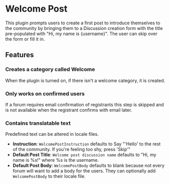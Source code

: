 # Welcome Post
This plugin prompts users to create a first post to introduce themselves to the community by bringing them to a Discussion creation form with the title pre-populated with "Hi, my name is {username}". The user can skip over the form or fill it in.

## Features

### Creates a category called Welcome

When the plugin is turned on, if there isn't a welcome category, it is created.

### Only works on confirmed users

If a forum requires email confirmation of registrants this step is skipped and is not available when the registrant confirms with email later.

### Contains translatable text

Predefined text can be altered in locale files.
 
* **Instruction**: `WelcomePostInstruction` defaults to Say "'Hello' to the rest of the community. If you're feeling too shy, press 'Skip'"
* **Default Post Title**: `Welcome post discussion name` defaults to "Hi, my name is %s!" where %s is the username.
* **Default Post Body**: `WelcomePostBody` defaults to blank because not every forum will want to add a body for the users. They can optionally add `WelcomePostBody` to their locale file.

     